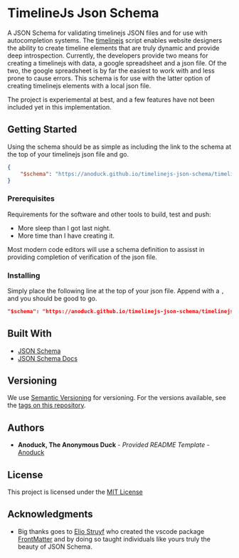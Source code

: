 
# TimelineJs Json Schema

A JSON Schema for validating timelinejs JSON files and for use with autocompletion systems. The
[timelinejs](https://timeline.knightlab.com) script enables website designers the ability to create
timeline elements that are truly dynamic and provide deep introspection. Currently, the developers
provide two means for creating a timelinejs with data, a google spreadsheet and a json file. Of the
two, the google spreadsheet is by far the easiest to work with and less prone to cause errors. This
schema is for use with the latter option of creating timelinejs elements with a local json file.

The project is experiemental at best, and a few features have not been included yet in this
implementation. 

## Getting Started

Using the schema should be as simple as including the link to the schema at the top of your
timelinejs json file and go.

``` json
{
	"$schema": "https://anoduck.github.io/timelinejs-json-schema/timelinejs.schema.json",
}
```

### Prerequisites

Requirements for the software and other tools to build, test and push: 
- More sleep than I got last night.
- More time than I have creating it.

Most modern code editors will use a schema definition to assisst in providing completion of
verification of the json file.

### Installing

Simply place the following line at the top of your json file. Append with a `,` and you should be
good to go. 

``` json
"$schema": "https://anoduck.github.io/timelinejs-json-schema/timelinejs.schema.json"
```

## Built With

- [JSON Schema](https://json-schema.org/learn/)
- [JSON Schema Docs](https://www.learnjsonschema.com/2020-12/)


## Versioning

We use [Semantic Versioning](http://semver.org/) for versioning. For the versions
available, see the [tags on this repository](https://github.com/anoduck/timelinejs-json-schema/tags).

## Authors

- **Anoduck, The Anonymous Duck** - _Provided README Template_ - [Anoduck](https://github.com/anoduck)

## License

This project is licensed under the [MIT License](https://anoduck.mit-license.org)

## Acknowledgments

- Big thanks goes to [Elio Struyf](https://github.com/estruyf) who created the vscode package
  [FrontMatter](https://github.com/estruyf/vscode-front-matter/) and by doing so taught individuals
  like yours truly the beauty of JSON Schema.
